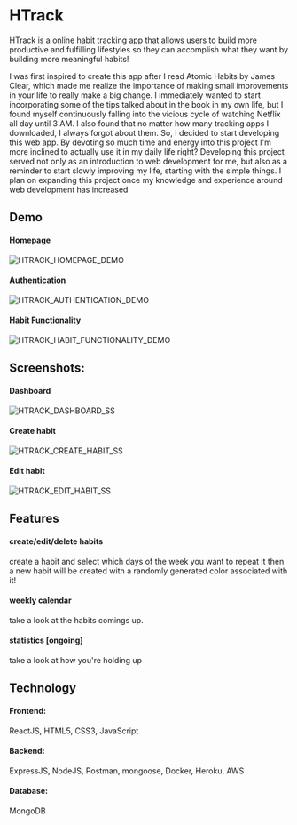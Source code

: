 # HTrack
HTrack is a online habit tracking app that allows users to build more productive and fulfilling lifestyles so they can accomplish what they want by building more meaningful habits! 

I was first inspired to create this app after I read Atomic Habits by James Clear, which made me realize the importance of making small improvements in your life to really make a big change. I immediately wanted to start incorporating some of the tips talked about in the book in my own life, but I found myself continuously falling into the vicious cycle of watching Netflix all day until 3 AM. I also found that no matter how many tracking apps I downloaded, I always forgot about them. So, I decided to start developing this web app. By devoting so much time and energy into this project I'm more inclined to actually use it in my daily life right? 
Developing this project served not only as an introduction to web development for me, but also as a reminder to start slowly improving my life, starting with the simple things. I plan on expanding this project once my knowledge and experience around web development has increased.

## Demo
#### Homepage
![HTRACK_HOMEPAGE_DEMO](https://user-images.githubusercontent.com/11303631/126930427-d7e4fba5-976e-4980-9cae-11d55fc7769c.gif)

#### Authentication
![HTRACK_AUTHENTICATION_DEMO](https://user-images.githubusercontent.com/11303631/127429751-a54dc4c5-340b-4048-befb-26b72677d89d.gif)

#### Habit Functionality
![HTRACK_HABIT_FUNCTIONALITY_DEMO](https://user-images.githubusercontent.com/11303631/127583028-0c38a303-931b-4d55-b962-5bede300a8f8.gif)

## Screenshots:
#### Dashboard
![HTRACK_DASHBOARD_SS](https://user-images.githubusercontent.com/11303631/127592619-9796a949-42ed-431f-a2a4-3b9250473046.PNG)
#### Create habit
![HTRACK_CREATE_HABIT_SS](https://user-images.githubusercontent.com/11303631/127592621-96d991db-5156-45b8-9d01-eb53d58db252.PNG)
#### Edit habit
![HTRACK_EDIT_HABIT_SS](https://user-images.githubusercontent.com/11303631/127592622-32ffa49f-f441-433f-bdda-c9f8840044e3.PNG)

## Features
#### create/edit/delete habits
create a habit and select which days of the week you want to repeat it then a new habit will be created with a randomly generated color associated with it!

#### weekly calendar
take a look at the habits comings up.

#### statistics [ongoing]
take a look at how you're holding up

## Technology
#### Frontend:
ReactJS, HTML5, CSS3, JavaScript

#### Backend:
ExpressJS, NodeJS, Postman, mongoose, Docker, Heroku, AWS

#### Database:
MongoDB
